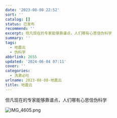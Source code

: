 ```yaml
---
date: '2023-08-08 22:52'
sort: ''
catalog: []
status: 已发布
recommend: ''
excerpt: 但凡现在的专家能够靠谱点，人们哪有心思信伪科学
summary: ''
tags:
  - 地震云
  - 伪科学
abbrlink: 2655
updated: '2024-06-04 07:11'
cover: ''
categories:
  - 洗漱必吐
urlname: 2023-08-08-地震云
title: 地震云
---
```


但凡现在的专家能够靠谱点，人们哪有心思信伪科学


![IMG_4605.png](https://image.bmqy.net/upload/IMG_4605.png)


